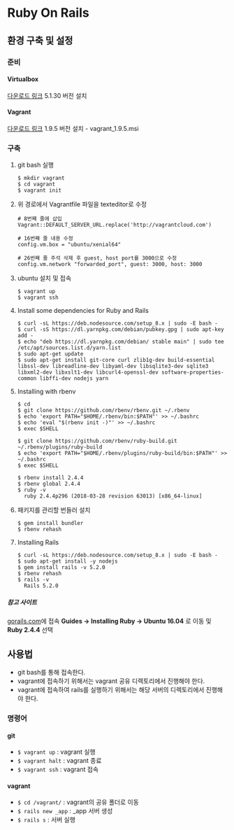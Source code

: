 # Ruby On Rails

## 환경 구축 및 설정

### 준비

#### Virtualbox

[다운로드 링크](https://www.virtualbox.org/wiki/Download_Old_Builds_5_1)
5.1.30 버전 설치

#### Vagrant

[다운로드 링크](https://releases.hashicorp.com/vagrant/1.9.5/)
1.9.5 버전 설치 - vagrant_1.9.5.msi

### 구축

1. git bash 실행
	```
    $ mkdir vagrant
    $ cd vagrant
    $ vagrant init
	```
    
1. 위 경로에서 Vagrantfile 파일을 texteditor로 수정
	```
    # 8번째 줄에 삽입	
	Vagrant::DEFAULT_SERVER_URL.replace('http://vagrantcloud.com')
    
    # 16번째 줄 내용 수정
    config.vm.box = "ubuntu/xenial64"
    
    # 26번째 줄 주석 삭제 후 guest, host port를 3000으로 수정
    config.vm.network "forwarded_port", guest: 3000, host: 3000
	```
    
1. ubuntu 설치 및 접속
	```
    $ vagrant up
    $ vagrant ssh
    ```

1. Install some dependencies for Ruby and Rails
	```
    $ curl -sL https://deb.nodesource.com/setup_8.x | sudo -E bash -
	$ curl -sS https://dl.yarnpkg.com/debian/pubkey.gpg | sudo apt-key add -
	$ echo "deb https://dl.yarnpkg.com/debian/ stable main" | sudo tee /etc/apt/sources.list.d/yarn.list
	$ sudo apt-get update
	$ sudo apt-get install git-core curl zlib1g-dev build-essential libssl-dev libreadline-dev libyaml-dev libsqlite3-dev sqlite3 libxml2-dev libxslt1-dev libcurl4-openssl-dev software-properties-common libffi-dev nodejs yarn
    ```

1. Installing with rbenv
	```
    $ cd
    $ git clone https://github.com/rbenv/rbenv.git ~/.rbenv
    $ echo 'export PATH="$HOME/.rbenv/bin:$PATH"' >> ~/.bashrc
    $ echo 'eval "$(rbenv init -)"' >> ~/.bashrc
    $ exec $SHELL

    $ git clone https://github.com/rbenv/ruby-build.git ~/.rbenv/plugins/ruby-build
    $ echo 'export PATH="$HOME/.rbenv/plugins/ruby-build/bin:$PATH"' >> ~/.bashrc
    $ exec $SHELL

    $ rbenv install 2.4.4
    $ rbenv global 2.4.4
    $ ruby -v
      ruby 2.4.4p296 (2018-03-28 revision 63013) [x86_64-linux]
    ```

1. 패키지를 관리할 번들러 설치
	```
    $ gem install bundler
    $ rbenv rehash
    ```

1. Installing Rails
	```
    $ curl -sL https://deb.nodesource.com/setup_8.x | sudo -E bash -
	$ sudo apt-get install -y nodejs
    $ gem install rails -v 5.2.0
    $ rbenv rehash
    $ rails -v
	  Rails 5.2.0
    ```
    
##### 참고 사이트

[gorails.com](https://gorails.com)에 접속
**Guides -> Installing Ruby -> Ubuntu 16.04** 로 이동 및 **Ruby 2.4.4** 선택

## 사용법

- git bash를 통해 접속한다.
- vagrant에 접속하기 위해서는 vagrant 공유 디렉토리에서 진행해야 한다.
- vagrant에 접속하여 rails를 실행하기 위해서는 해당 서버의 디렉토리에서 진행해야 한다.

### 명령어

#### git

- `$ vagrant up` : vagrant 실행
- `$ vagrant halt` : vagrant 종료
- `$ vagrant ssh` : vagrant 접속

#### vagrant

- `$ cd /vagrant/` : vagrant의 공유 폴더로 이동
- `$ rails new _app` : _app 서버 생성
- `$ rails s` : 서버 실행